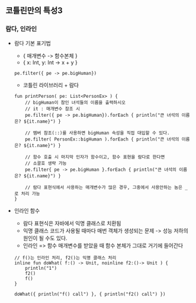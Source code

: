 ## 코틀린만의 특성3
### 람다, 인라인

* 람다 기본 표기법
	- { 매개변수       -> 함수본체 }
    - { x: Int, y: Int -> x + y }
    ~~~
    pe.filter({ pe -> pe.bigHuman})
    ~~~
    - 코틀린 라이브러리 + 람다
    ~~~
    fun printPerson( pe: List<PersonEx> ) {
        // bigHuman이 참인 녀석들의 이름을 출력하시오
        // it : 매개변수 참조 시
        pe.filter({ pe -> pe.bigHuman}).forEach { println("큰 녀석의 이름은? ${it.name}") }

        // 멤버 참조(::)를 사용하면 bigHuman 속성을 직접 대입할 수 있다.
        pe.filter( PersonEx::bigHuman ).forEach { println("큰 녀석의 이름은? ${it.name}") }

        // 함수 호출 시 마지막 인자가 함수이고, 함수 표현을 람다로 한다면
        // 소괄호 생략 가능
        pe.filter{ pe -> pe.bigHuman }.forEach { println("큰 녀석의 이름은? ${it.name}") }

        // 람다 표현식에서 사용하는 매개변수가 많은 경우, 그중에서 사용안하는 놈은 _ 로 처리 가능
    }
    ~~~
   
* 인라인 함수
	- 람다 표현식은 자바에서 익명 클래스로 치환됨
	- 익명 클래스 코드가 사용될 때마다 매번 객체가 생성되는 문제 -> 성능 저하의 원인이 될 수도 있다.
	- 인라인 => 함수 매개변수를 받았을 때 함수 본체가 그대로 거기에 들어간다
    ~~~
    // f()는 인라인 처리, f2()는 익명 클래스 처리
    inline fun doWhat( f:() -> Unit, noinline f2:()-> Unit ) {
        println("1")
        f2()
        f()
    }
    ~~~
    ~~~
    doWhat({ println("f() call") }, { println("f2() call") })
    ~~~
